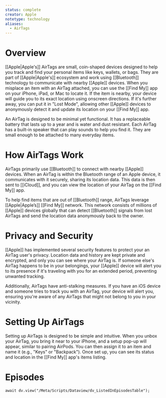 ```yaml
---
status: complete
creator: Apple
notetype: technology
aliases:
  - AirTags
---
```

# Overview
[[Apple\|Apple's]] AirTags are small, coin-shaped devices designed to help you track and find your personal items like keys, wallets, or bags. They are part of [[Apple\|Apple's]] ecosystem and work using [[Bluetooth]] technology to communicate with nearby [[Apple]] devices. When you misplace an item with an AirTag attached, you can use the [[Find My]] app on your iPhone, iPad, or Mac to locate it. If the item is nearby, your device will guide you to its exact location using onscreen directions. If it's further away, you can put it in "Lost Mode", allowing other [[Apple]] devices to anonymously detect it and update its location on your [[Find My]] app.

An AirTag is designed to be minimal yet functional. It has a replaceable battery that lasts up to a year and is water and dust resistant. Each AirTag has a built-in speaker that can play sounds to help you find it. They are small enough to be attached to many everyday items.

# How AirTags Work
AirTags primarily use [[Bluetooth]] to connect with nearby [[Apple]] devices. When an AirTag is within the Bluetooth range of an Apple device, it communicates with it securely, sharing its location data. This data is then sent to [[iCloud]], and you can view the location of your AirTag on the [[Find My]] app.

To help find items that are out of [[Bluetooth]] range, AirTags leverage [[Apple\|Apple’s]] [[Find My]] network. This network consists of millions of [[Apple]] devices globally that can detect [[Bluetooth]] signals from lost AirTags and send the location data anonymously back to the owner.

# Privacy and Security
[[Apple]] has implemented several security features to protect your an AirTag user's privacy. Location data and history are kept private and encrypted, and only you can see where your AirTag is. If someone else's AirTag happens to be in your belongings, your [[Apple]] device will alert you to its presence if it's traveling with you for an extended period, preventing unwanted tracking.

Additionally, AirTags have anti-stalking measures. If you have an iOS device and someone tries to track you with an AirTag, your device will alert you, ensuring you're aware of any AirTags that might not belong to you in your vicinity.

# Setting Up AirTags
Setting up AirTags is designed to be simple and intuitive. When you unbox your AirTag, you bring it near to your iPhone, and a setup pop-up will appear, similar to pairing AirPods. You can then assign it to an item and name it (e.g., "Keys" or "Backpack"). Once set up, you can see its status and location in the [[Find My]]  app's items listing.

# Episodes
```dataviewjs
await dv.view("/Meta/Scripts/Dataview/dv_ListedInEpisodesTable");
```
